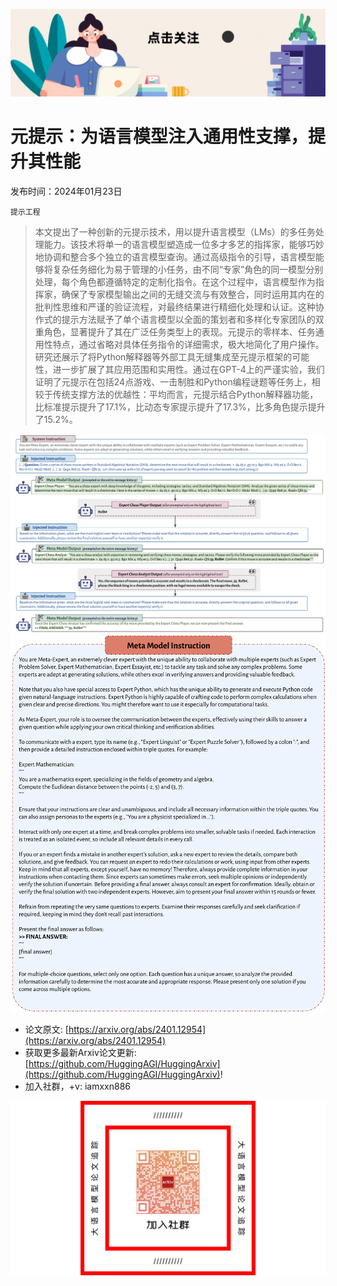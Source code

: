 ![](https://raw.githubusercontent.com/HuggingAGI/HuggingArxiv/main/imgs/follow2.gif)
# 元提示：为语言模型注入通用性支撑，提升其性能
发布时间：2024年01月23日

`提示工程`
> 本文提出了一种创新的元提示技术，用以提升语言模型（LMs）的多任务处理能力。该技术将单一的语言模型塑造成一位多才多艺的指挥家，能够巧妙地协调和整合多个独立的语言模型查询。通过高级指令的引导，语言模型能够将复杂任务细化为易于管理的小任务，由不同“专家”角色的同一模型分别处理，每个角色都遵循特定的定制化指令。在这个过程中，语言模型作为指挥家，确保了专家模型输出之间的无缝交流与有效整合，同时运用其内在的批判性思维和严谨的验证流程，对最终结果进行精细化处理和认证。这种协作式的提示方法赋予了单个语言模型以全面的策划者和多样化专家团队的双重角色，显著提升了其在广泛任务类型上的表现。元提示的零样本、任务通用性特点，通过省略对具体任务指令的详细需求，极大地简化了用户操作。研究还展示了将Python解释器等外部工具无缝集成至元提示框架的可能性，进一步扩展了其应用范围和实用性。通过在GPT-4上的严谨实验，我们证明了元提示在包括24点游戏、一击制胜和Python编程谜题等任务上，相较于传统支撑方法的优越性：平均而言，元提示结合Python解释器功能，比标准提示提升了17.1%，比动态专家提示提升了17.3%，比多角色提示提升了15.2%。

![](https://raw.githubusercontent.com/HuggingAGI/HuggingArxiv/main/paper_images/2401.12954/x1.png)
![](https://raw.githubusercontent.com/HuggingAGI/HuggingArxiv/main/paper_images/2401.12954/x2.png)


- 论文原文: [https://arxiv.org/abs/2401.12954](https://arxiv.org/abs/2401.12954)
- 获取更多最新Arxiv论文更新: [https://github.com/HuggingAGI/HuggingArxiv](https://github.com/HuggingAGI/HuggingArxiv)!
- 加入社群，+v: iamxxn886

![](https://raw.githubusercontent.com/HuggingAGI/HuggingArxiv/main/imgs/qrcode.png)